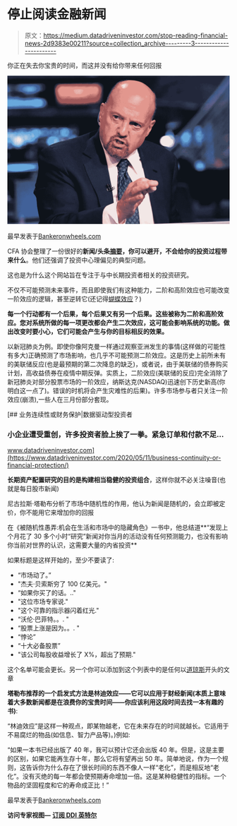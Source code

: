 # 停止阅读金融新闻

> 原文：<https://medium.datadriveninvestor.com/stop-reading-financial-news-2d9383e00211?source=collection_archive---------3----------------------->

你正在失去你宝贵的时间，而这并没有给你带来任何回报

![](img/5723e6c316e59e7691b83eeea0591b7d.png)

最早发表于[Bankeronwheels.com](https://bankeronwheels.com/)

CFA 协会整理了一份很好的**新闻/头条[摘要](https://blogs.cfainstitute.org/investor/2020/08/04/reading-financial-news-the-top-10-avoidable-distractions/)，你可以避开，不会给你的投资过程带来什么**。他们还强调了投资中心理偏见的典型问题。

这也是为什么这个网站旨在专注于与中长期投资者相关的投资研究。

不仅不可能预测未来事件，而且即使我们有这种能力，二阶和高阶效应也可能改变一阶效应的逻辑，甚至逆转它(还记得[蝴蝶效应](https://en.wikipedia.org/wiki/The_Butterfly_Effect)？)

**每一个行动都有一个后果，每个后果又有另一个后果。这些被称为二阶和高阶效应。您对系统所做的每一项更改都会产生二次效应，这可能会影响系统的功能。做出改变时要小心，它们可能会产生与你的目标相反的效果。**

以新冠肺炎为例。即使你像阿克曼一样通过观察亚洲发生的事情(这样做的可能性有多大)正确预测了市场影响，也几乎不可能预测二阶效应。这是历史上前所未有的美联储反应(也是最预期的第二次降息的缺乏)，或者说，由于美联储的债券购买计划，高收益债券在疫情中期反弹。实质上，二阶效应(美联储的反应)完全消除了新冠肺炎对部分股票市场的一阶效应，纳斯达克(NASDAQ)迅速创下历史新高(你明白这一点了)。错误的时机将会产生灾难性的后果)。许多市场参与者只关注一阶效应(崩溃),一些人在三月份部分套现。

[](https://www.datadriveninvestor.com/2020/05/11/business-continuity-or-financial-protection/) [## 业务连续性或财务保护|数据驱动型投资者

### 小企业遭受重创，许多投资者脸上挨了一拳。紧急订单和付款不足…

www.datadriveninvestor.com](https://www.datadriveninvestor.com/2020/05/11/business-continuity-or-financial-protection/) 

**长期资产配置研究的目的是构建相当稳健的投资组合**，这样你就不必关注噪音(也就是每日股市新闻)

尼古拉斯·塔勒布分析了市场中随机性的作用，他认为新闻是随机的，会立即被定价，你不能用它来增加你的回报

在《被随机性愚弄:机会在生活和市场中的隐藏角色》一书中，他总结道**“发现上个月花了 30 多个小时“研究”新闻对你当月的活动没有任何预测能力，也没有影响你当前对世界的认识，这需要大量的内省投资**

如果标题是这样开始的，至少不要读了:

*   “市场动了。”
*   "杰夫·贝索斯穷了 100 亿美元。"
*   “如果你买了的话。.."
*   "这位市场专家说."
*   "这个可靠的指示器闪着红光."
*   “沃伦·巴菲特。。. "
*   “股票上涨是因为。。. "
*   “悖论”
*   “十大必备股票”
*   "该公司每股收益增长了 X%，超出了预期."

这个名单可能会更长。另一个你可以添加到这个列表中的是任何以[道琼斯](https://www.nytimes.com/2012/02/12/magazine/dow-jones-problems.html)开头的文章

**塔勒布推荐的一个启发式方法是林迪效应——它可以应用于财经新闻(本质上意味着大多数新闻都是在浪费你的宝贵时间——你应该利用这段时间去找一本有趣的书)**:

“林迪效应”是这样一种观点，即某物越老，它在未来存在的时间就越长。它适用于不易腐烂的物品(如信息、智力产品等)。)例如:

“如果一本书已经出版了 40 年，我可以预计它还会出版 40 年。但是，这是主要的区别，如果它能再生存十年，那么它将有望再出 50 年。简单地说，作为一个规则，这告诉你为什么存在了很长时间的东西不像人一样“老化”，而是相反地“老化”。没有灭绝的每一年都会使预期寿命增加一倍。这是某种稳健性的指标。一个物品的坚固程度和它的寿命成正比！”

最早发表于[Bankeronwheels.com](https://bankeronwheels.com/)

**访问专家视图—** [**订阅 DDI 英特尔**](https://datadriveninvestor.com/ddi-intel)